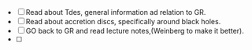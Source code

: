 - [ ]  Read about Tdes, general information ad relation to GR.
- [ ] Read about accretion discs, specifically around black holes.
- [ ] GO back to GR and read lecture notes,(Weinberg to make it better). 
- [ ] 

